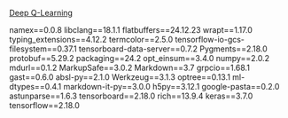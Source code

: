[Deep Q-Learning](https://medium.com/@samina.amin/deep-q-learning-dqn-71c109586bae)


 namex==0.0.8 libclang==18.1.1 flatbuffers==24.12.23 wrapt==1.17.0 typing_extensions==4.12.2 termcolor==2.5.0 tensorflow-io-gcs-filesystem==0.37.1 tensorboard-data-server==0.7.2 Pygments==2.18.0 protobuf==5.29.2 packaging==24.2 opt_einsum==3.4.0 numpy==2.0.2 mdurl==0.1.2 MarkupSafe==3.0.2 Markdown==3.7 grpcio==1.68.1 gast==0.6.0 absl-py==2.1.0 Werkzeug==3.1.3 optree==0.13.1 ml-dtypes==0.4.1 markdown-it-py==3.0.0 h5py==3.12.1 google-pasta==0.2.0 astunparse==1.6.3 tensorboard==2.18.0 rich==13.9.4 keras==3.7.0 tensorflow==2.18.0